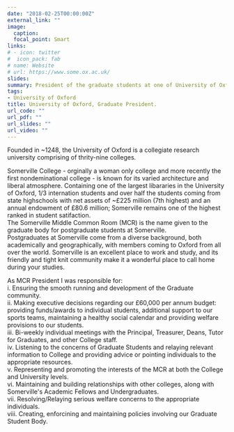 ```yaml
---
date: "2018-02-25T00:00:00Z"
external_link: ""
image:
  caption: 
  focal_point: Smart
links:
# - icon: twitter
#  icon_pack: fab
# name: Website
# url: https://www.some.ox.ac.uk/
slides: 
summary: President of the graduate students at one of University of Oxford's colleges - Somerville College.
tags:
- University of Oxford
title: University of Oxford, Graduate President.
url_code: ""
url_pdf: ""
url_slides: ""
url_video: ""
---
```


Founded in ~1248, the University of Oxford is a collegiate research university comprising of thrity-nine colleges. <br>

Somerville College - orginally a woman only college and more recently the first nondeminational college - is known for its varied architecture and liberal atmosphere. Containing one of the largest libararies in the University of Oxford, 1/3 internation students and over half the students coming from state highschools with net assets of ~£225 million (7th highest) and an annual endowment of £80.6 million; Somerville remains one of the highest ranked in student satifaction.
<br>
The Somerville Middle Common Room (MCR) is the name given to the graduate body for postgraduate students at Somerville. 
<br>
Postgraduates at Somerville come from a diverse background, both academically and geographically, with members coming to Oxford from all over the world. Somerville is an excellent place to work and study, and its friendly and tight knit community make it a wonderful place to call home during your studies.
<br>

As MCR President I was responsible for: <br>
i. Ensuring the smooth running and development of the Graduate community. <br>
ii. Making executive decisions regarding our £60,000 per annum budget: providing funds/awards to individual students, additional support to our sports teams, maintaining a healthy social calendar and providing welfare provisions to our students.<br>
iii. Bi-weekly individual meetings with the Principal, Treasurer, Deans, Tutor for Graduates, and other College staff. <br>
iv. Listening to the concerns of Graduate Students and relaying relevant information to College and providing advice or pointing individuals to the appropriate resources.<br>
v. Representing and promoting the interests of the MCR at both the College and University levels.<br>
vi. Maintaining and building relationships with other colleges, along with Somerville's Academic Fellows and Undergraduates.<br>
vii. Resolving/Relaying serious welfare concerns to the appropriate individuals. <br>
viii. Creating, enforcining and maintaining policies involving our Graduate Student Body. <br>



